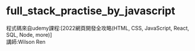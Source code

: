 # full_stack_practise_by_javascript

程式碼來自udemy課程:[2022網頁開發全攻略(HTML, CSS, JavaScript, React, SQL, Node, more)] <br>
講師:Wilson Ren

